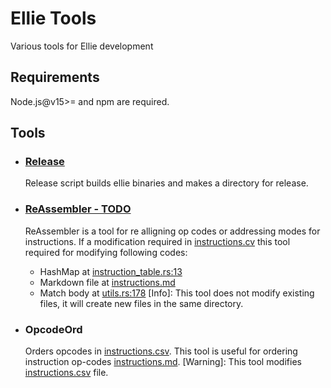 # Ellie Tools
Various tools for Ellie development

## Requirements
Node.js@v15>= and npm are required.


## Tools

- ### [Release](./release.js)
    Release script builds ellie binaries and makes a directory for release.

- ### [ReAssembler - TODO](./reAssembler.js)
    ReAssembler is a tool for re alligning op codes or addressing modes for instructions. If a modification required in [instructions.cv](../bytecode/instructions.csv) this tool required for modifying following codes: 
    
    * HashMap at [instruction_table.rs:13](../bytecode/src/instruction_table.rs)
    * Markdown file at [instructions.md](../bytecode/instructions.md)
    * Match body at [utils.rs:178](../vm/src/utils.rs)
    [Info]: This tool does not modify existing files, it will create new files in the same directory.

- ### OpcodeOrd
    Orders opcodes in [instructions.csv](../bytecode/instructions.csv). This tool is useful for ordering instruction op-codes [instructions.md](../bytecode/instructions.md). [Warning]: This tool modifies [instructions.csv](../bytecode/instructions.csv) file.